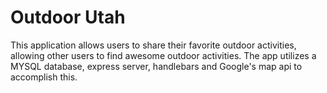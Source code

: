 # Outdoor Utah

This application allows users to share their favorite outdoor activities, allowing other users to find awesome outdoor activities.
The app utilizes a MYSQL database, express server, handlebars and Google's map api to accomplish this.  
